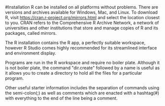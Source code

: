 #Installation
R can be installed on all platforms without problems.  There are versions and archives available for Windows, Mac, and Linux.  To download R, visit https://cran.r-project.org/mirrors.html and select the location closest to you.  CRAN refers to the Comprehensive R Archive Network, a network of universities and other institutions that store and manage copies of R and its packages, called mirrors.

The R installation contains the R app, a perfectly suitable workspace, however R Studio comes highly recommended for its streamlined interface and environment display.  

Programs are run in the R workspace and require no boiler plate. Although it is not boiler plate, the command "dir.create" followed by a name is useful as it allows you to create a directory to hold all the files for a particular program.

Other useful starter information includes the separation of commands using the semi-colon(;) as well as comments which are enacted with a hashtag(#) with everything to the end of the line being a comment.

